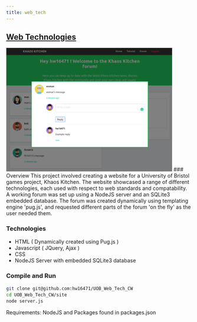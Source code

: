 ```yaml
---
title: web_tech 
---
```


## [Web Technologies](https://github.com/hw16471/UOB_Web_Tech_CW)
<img src="assets/img/web-tech-showcase.png" width="450">
### Overview
This project involved creating a website for a University of Bristol games project, Khaos Kitchen. The website showcased a range of different technologies, each used with respect to web standards and compatability. A working forum was set up using a NodeJS server and an SQLite3 embedded database. The forum was created dynamically using templating engine 'pug.js', and requested different parts of the forum 'on the fly' as the user needed them.

### Technologies 
* HTML ( Dynamically created using Pug.js )
* Javascript ( JQuery, Ajax )
* CSS 
* NodeJS Server with embedded SQLite3 database

### Compile and Run
```bash
git clone git@github.com:hw16471/UOB_Web_Tech_CW
cd UOB_Web_Tech_CW/site
node server.js
```
Requirements: NodeJS and Packages found in packages.json

